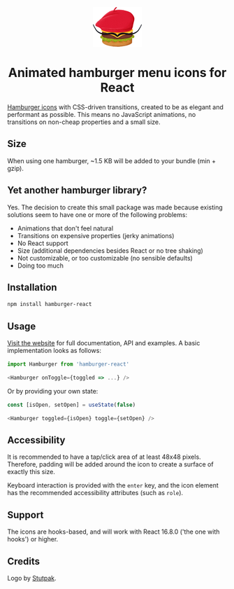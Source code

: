 <p align="center">
  <img alt="Logo" src="docs/static/logo-readme.png" height="91" width="112">
  <h1 align="center">Animated hamburger menu icons for React</h1>
</p>

[Hamburger icons](https://hamburger-react.netlify.com) with CSS-driven transitions, created to be as elegant and performant as possible. This means no JavaScript animations, no transitions on non-cheap properties and a small size.

## Size
When using one hamburger, ~1.5 KB will be added to your bundle (min + gzip).

## Yet another hamburger library?
Yes. The decision to create this small package was made because existing solutions seem to have one or more of the following problems:

- Animations that don't feel natural
- Transitions on expensive properties (jerky animations)
- No React support
- Size (additional dependencies besides React or no tree shaking)
- Not customizable, or too customizable (no sensible defaults)
- Doing too much

## Installation
```sh
npm install hamburger-react
```

## Usage
[Visit the website](https://hamburger-react.netlify.com) for full documentation, API and examples. A basic implementation looks as follows:

```js
import Hamburger from 'hamburger-react'
```
```js
<Hamburger onToggle={toggled => ...} />
```

Or by providing your own state:

```js
const [isOpen, setOpen] = useState(false)
```
```js
<Hamburger toggled={isOpen} toggle={setOpen} />
```

## Accessibility
It is recommended to have a tap/click area of at least 48x48 pixels. Therefore, padding will be added around the icon to create a surface of exactly this size.

Keyboard interaction is provided with the `enter` key, and the icon element has the recommended accessibility attributes (such as `role`).

## Support
The icons are hooks-based, and will work with React 16.8.0 ('the one with hooks') or higher.

## Credits
Logo by [Stutpak](https://www.stutpak.nl).
